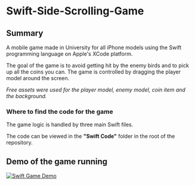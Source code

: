 # Swift-Side-Scrolling-Game

## Summary
A mobile game made in University for all iPhone models using the Swift programming language on Apple's XCode platform.

The goal of the game is to avoid getting hit by the enemy birds and to pick up all the coins you can. The game is controlled by dragging the player model around the screen.

*Free assets were used for the player model, enemy model, coin item and the background.*

### Where to find the code for the game
The game logic is handled by three main Swift files. 

The code can be viewed in the **"Swift Code"** folder in the root of the repository.

## Demo of the game running
[![Swift Game Demo](http://img.youtube.com/vi/b1dpgdg4Ekc/0.jpg)](http://youtu.be/b1dpgdg4Ekc "Video Title")
